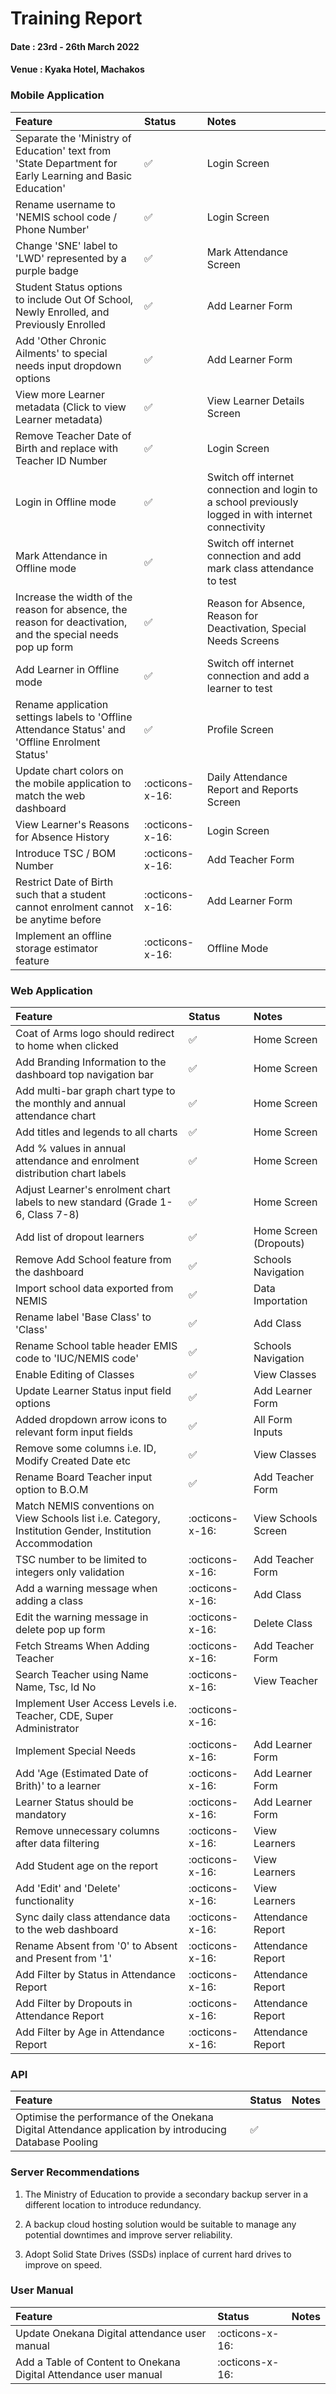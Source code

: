 # Training Report
#### Date : 23rd - 26th March 2022
#### Venue : Kyaka Hotel, Machakos

### Mobile Application

| Feature | Status | Notes |
| :------ | :------ | :------ |
| Separate the 'Ministry of Education' text from 'State Department for Early Learning and Basic Education'| :white_check_mark: | Login Screen | 
|Rename username to 'NEMIS school code / Phone Number' | :white_check_mark: | Login Screen |
|Change 'SNE' label to 'LWD' represented by a purple badge | :white_check_mark: | Mark Attendance Screen |
|Student Status options to include Out Of School, Newly Enrolled, and Previously Enrolled | :white_check_mark: |  Add Learner Form |
|Add 'Other Chronic Ailments' to special needs input dropdown options | :white_check_mark: | Add Learner Form |
|View more Learner metadata (Click to view Learner metadata) | :white_check_mark: | View Learner Details Screen |
|Remove Teacher Date of Birth and replace with Teacher ID Number | :white_check_mark: | Login Screen |
|Login in Offline mode | :white_check_mark: | Switch off internet connection and login to a school previously logged in with internet connectivity |
|Mark Attendance in Offline mode | :white_check_mark: | Switch off internet connection and add mark class attendance to test |
|Increase the width of the reason for absence, the reason for deactivation, and the special needs pop up form | :white_check_mark: | Reason for Absence, Reason for Deactivation, Special Needs Screens |
|Add Learner in Offline mode | :white_check_mark: | Switch off internet connection and add a learner to test |
|Rename application settings labels to 'Offline Attendance Status' and 'Offline Enrolment Status' | :white_check_mark: | Profile Screen |
|Update chart colors on the mobile application to match the web dashboard | :octicons-x-16: | Daily Attendance Report and Reports Screen |
|View Learner's Reasons for Absence History | :octicons-x-16: | Login Screen |
|Introduce TSC / BOM Number | :octicons-x-16: | Add Teacher Form |
|Restrict Date of Birth such that a student cannot enrolment cannot be anytime before | :octicons-x-16: | Add Learner Form |
| Implement an offline storage estimator feature | :octicons-x-16: | Offline Mode |

### Web Application
| Feature | Status | Notes |
| :------ | :------ | :------ |
| Coat of Arms logo should redirect to home when clicked | :white_check_mark: | Home Screen |
| Add Branding Information to the dashboard top navigation bar | :white_check_mark: | Home Screen |
| Add multi-bar graph chart type to the monthly and annual attendance chart | :white_check_mark: | Home Screen |
| Add titles and legends to all charts | :white_check_mark: | Home Screen |
| Add % values in annual attendance and enrolment distribution chart labels | :white_check_mark: | Home Screen |
| Adjust Learner's enrolment chart labels to new standard (Grade 1-6, Class 7-8) | :white_check_mark: | Home Screen |
| Add list of dropout learners | :white_check_mark: | Home Screen (Dropouts) |
| Remove Add School feature from the dashboard | :white_check_mark: | Schools Navigation |
| Import school data exported from NEMIS  | :white_check_mark: | Data Importation |
| Rename label 'Base Class' to 'Class'  | :white_check_mark: | Add Class |
| Rename School table header EMIS code to 'IUC/NEMIS code' | :white_check_mark: | Schools Navigation |
| Enable Editing of Classes | :white_check_mark: | View Classes  |
| Update Learner Status input field options | :white_check_mark: | Add Learner Form |
| Added dropdown arrow icons to relevant form input fields | :white_check_mark: | All Form Inputs |
| Remove some columns i.e. ID, Modify Created Date etc | :white_check_mark: | View Classes |
| Rename Board Teacher input option to B.O.M | :white_check_mark: | Add Teacher Form |
| Match NEMIS conventions on View Schools list i.e. Category, Institution Gender, Institution Accommodation | :octicons-x-16: | View Schools Screen |
| TSC number to be limited to integers only validation | :octicons-x-16:| Add Teacher Form |
| Add a warning message when adding a class | :octicons-x-16: | Add Class |
| Edit the warning message in delete pop up form | :octicons-x-16: | Delete Class |
| Fetch Streams When Adding Teacher | :octicons-x-16: | Add Teacher Form |
| Search Teacher using Name Name, Tsc, Id No | :octicons-x-16: | View Teacher |
| Implement User Access Levels i.e. Teacher, CDE, Super Administrator | :octicons-x-16: |  |
| Implement Special Needs  | :octicons-x-16: | Add Learner Form |
| Add 'Age (Estimated Date of Brith)' to a learner   | :octicons-x-16: | Add Learner Form |
| Learner Status should be mandatory  | :octicons-x-16: | Add Learner Form |
| Remove unnecessary columns after data filtering  | :octicons-x-16: | View Learners |
| Add Student age on the report | :octicons-x-16: | View Learners |
| Add 'Edit' and 'Delete' functionality | :octicons-x-16: | View Learners |
| Sync daily class attendance data to the web dashboard | :octicons-x-16: | Attendance Report |
| Rename Absent from '0' to Absent and Present from '1' | :octicons-x-16: | Attendance Report |
| Add Filter by Status in Attendance Report | :octicons-x-16: | Attendance Report |
| Add Filter by Dropouts in Attendance Report | :octicons-x-16: | Attendance Report |
| Add Filter by Age in Attendance Report | :octicons-x-16: | Attendance Report |

### API
| Feature | Status | Notes |
| :------ | :------ | :------ |
| Optimise the performance of the Onekana Digital Attendance application by introducing Database Pooling | :white_check_mark: | |


### Server Recommendations 

1. <p style="font-size:14px">The Ministry of Education to provide a secondary backup server in a different location to introduce redundancy. </p> 
1. <p style="font-size:14px"> A backup cloud hosting solution would be suitable to manage any potential downtimes and improve server reliability. </p>
1. <p style="font-size:14px"> Adopt Solid State  Drives (SSDs) inplace of current hard drives to improve on speed. </p>


### User Manual 
| Feature | Status | Notes |
| :------ | :------ | :------ |
| Update Onekana Digital attendance user manual | :octicons-x-16: | |
| Add a Table of Content to Onekana Digital Attendance user manual | :octicons-x-16: | |